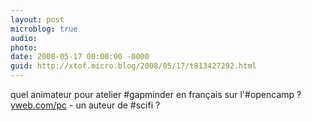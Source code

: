 ```yaml
---
layout: post
microblog: true
audio: 
photo: 
date: 2008-05-17 00:00:00 -0000
guid: http://xtof.micro.blog/2008/05/17/t813427292.html
---
```

quel animateur pour atelier #gapminder en français sur l'#opencamp ? [yweb.com/pc](http://yweb.com/pc) - un auteur de #scifi ?
